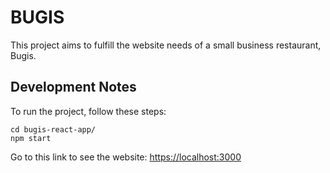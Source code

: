 # BUGIS
This project aims to fulfill the website needs of a small business restaurant, Bugis.

## Development Notes
To run the project, follow these steps:
```
cd bugis-react-app/
npm start
```

Go to this link to see the website: [https://localhost:3000](https://localhost:3000)